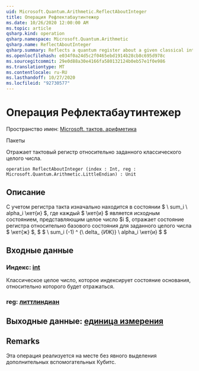 ```yaml
---
uid: Microsoft.Quantum.Arithmetic.ReflectAboutInteger
title: Операция Рефлектабаутинтежер
ms.date: 10/26/2020 12:00:00 AM
ms.topic: article
qsharp.kind: operation
qsharp.namespace: Microsoft.Quantum.Arithmetic
qsharp.name: ReflectAboutInteger
qsharp.summary: Reflects a quantum register about a given classical integer.
ms.openlocfilehash: e034f0a24d5c2f0465ebd1914b28cb8c695d978c
ms.sourcegitcommit: 29e0d88a30e4166fa580132124b0eb57e1f0e986
ms.translationtype: MT
ms.contentlocale: ru-RU
ms.lasthandoff: 10/27/2020
ms.locfileid: "92730577"
---
```

# <a name="reflectaboutinteger-operation"></a>Операция Рефлектабаутинтежер

Пространство имен: [Microsoft. тактов. арифметика](xref:Microsoft.Quantum.Arithmetic)

Пакеты [](https://nuget.org/packages/)


Отражает тактовый регистр относительно заданного классического целого числа.

```qsharp
operation ReflectAboutInteger (index : Int, reg : Microsoft.Quantum.Arithmetic.LittleEndian) : Unit
```


## <a name="description"></a>Описание

С учетом регистра такта изначально находится в состоянии $ \ sum_i \ alpha_i \кет{и} $, где каждый $ \кет{и} $ является исходным состоянием, представляющим целое число $i $, отражает состояние регистра относительно базового состояния для заданного целого числа $ \кет{ж} $, $ $ \ sum_i (-1) ^ {\ delta_ {ИЖ}} \ alpha_i \кет{и} $ $

## <a name="input"></a>Входные данные

### <a name="index--int"></a>Индекс: [int](xref:microsoft.quantum.lang-ref.int)

Классическое целое число, которое индексирует состояние основания, относительно которого будет отражаться.


### <a name="reg--littleendian"></a>reg: [литтлиндиан](xref:Microsoft.Quantum.Arithmetic.LittleEndian)





## <a name="output--unit"></a>Выходные данные: [единица измерения](xref:microsoft.quantum.lang-ref.unit)



## <a name="remarks"></a>Remarks

Эта операция реализуется на месте без явного выделения дополнительных вспомогательных Кубитс.
